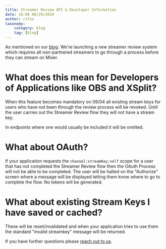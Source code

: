 ```yaml
---
title: Streamer Review API & Developer Information
date: 16:00 08/29/2019
author: rifox
taxonomy:
    category: blog
    tag: [blog]
---
```


As mentioned on our [blog](https://blog.mixer.com/2019/08/26/community-update-streamer-review-and-more/). We're launching a new streamer review system which requires all non-partnered streamers to go through a process before they can stream on Mixer.

# What does this mean for Developers of Applications like OBS and XSplit?

When this feature becomes mandatory on 09/04 all existing stream keys for users who have not been through the review process will be revoked. Until the user carries out the Streamer Review flow they will not have a stream key.

In endpoints where one would usually be included it will be omitted.

# What about OAuth?

If your application requests the `channel:streamKey:self` scope for a user that has not completed the Streamer Review flow then the OAuth Process will not be able to be completed. The user will be halted on the "Authorize" screen where a message will be displayed letting them know where to go to complete the flow. No tokens will be generated.

# What about existing Stream Keys I have saved or cached?

These will be reset/invalidated and when your application tries to use them the standard "invalid streamkey" message will be returned.

If you have further questions please [reach out to us](mailto:mixerdevinfo@microsoft.com).

